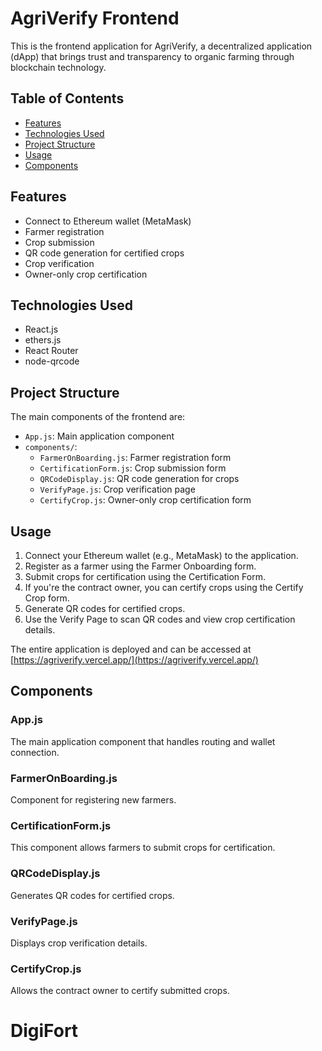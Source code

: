 # AgriVerify Frontend

This is the frontend application for AgriVerify, a decentralized application (dApp) that brings trust and transparency to organic farming through blockchain technology.

## Table of Contents

- [Features](#features)
- [Technologies Used](#technologies-used)
- [Project Structure](#project-structure)
- [Usage](#usage)
- [Components](#components)

## Features

- Connect to Ethereum wallet (MetaMask)
- Farmer registration
- Crop submission
- QR code generation for certified crops
- Crop verification
- Owner-only crop certification

## Technologies Used

- React.js
- ethers.js
- React Router
- node-qrcode


## Project Structure

The main components of the frontend are:

- `App.js`: Main application component
- `components/`:
  - `FarmerOnBoarding.js`: Farmer registration form
  - `CertificationForm.js`: Crop submission form
  - `QRCodeDisplay.js`: QR code generation for crops
  - `VerifyPage.js`: Crop verification page
  - `CertifyCrop.js`: Owner-only crop certification form

## Usage

1. Connect your Ethereum wallet (e.g., MetaMask) to the application.
2. Register as a farmer using the Farmer Onboarding form.
3. Submit crops for certification using the Certification Form.
4. If you're the contract owner, you can certify crops using the Certify Crop form.
5. Generate QR codes for certified crops.
6. Use the Verify Page to scan QR codes and view crop certification details.

The entire application is deployed and can be accessed at [https://agriverify.vercel.app/](https://agriverify.vercel.app/)

## Components

### App.js

The main application component that handles routing and wallet connection.

### FarmerOnBoarding.js

Component for registering new farmers.

### CertificationForm.js

This component allows farmers to submit crops for certification.

### QRCodeDisplay.js

Generates QR codes for certified crops.

### VerifyPage.js

Displays crop verification details.

### CertifyCrop.js

Allows the contract owner to certify submitted crops.
# DigiFort
